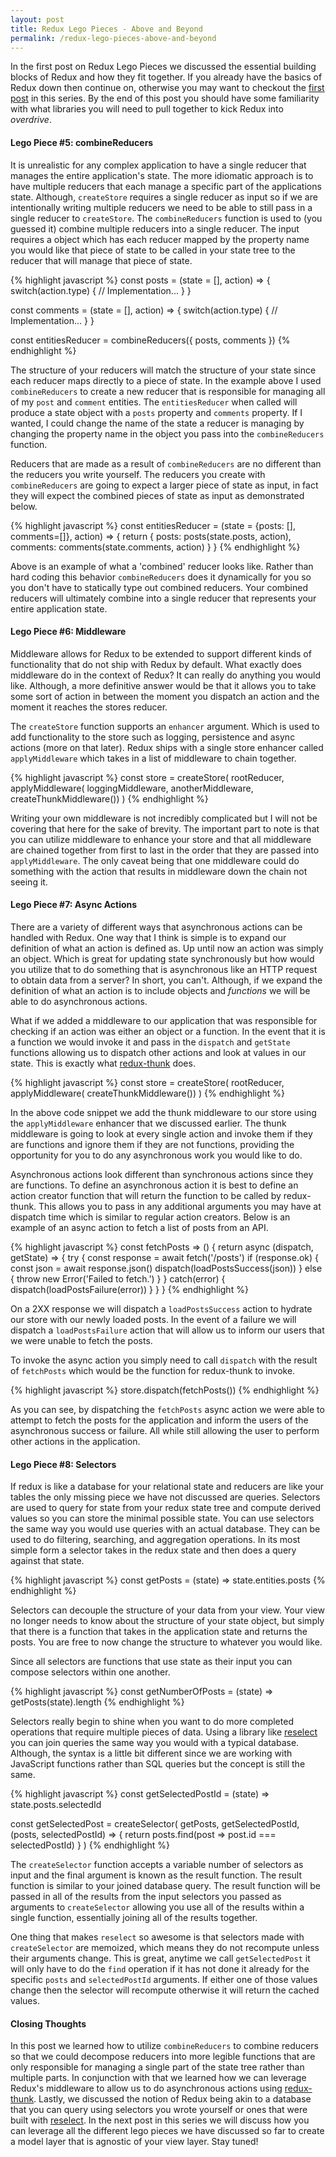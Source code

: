 ```yaml
---
layout: post
title: Redux Lego Pieces - Above and Beyond
permalink: /redux-lego-pieces-above-and-beyond
---
```


In the first post on Redux Lego Pieces we discussed the essential building blocks of Redux and how they fit together. If you already have the basics of Redux down then continue on, otherwise you may want to checkout the [first post](/redux-lego-pieces-the-essentials) in this series. By the end of this post you should have some familiarity with what libraries you will need to pull together to kick Redux into *overdrive*.

#### Lego Piece #5: combineReducers
It is unrealistic for any complex application to have a single reducer that manages the entire application's state. The more idiomatic approach is to have multiple reducers that each manage a specific part of the applications state. Although, `createStore` requires a single reducer as input so if we are intentionally writing multiple reducers we need to be able to still pass in a single reducer to `createStore`. The `combineReducers` function is used to (you guessed it) combine multiple reducers into a single reducer. The input requires a object which has each reducer mapped by the property name you would like that piece of state to be called in your state tree to the reducer that will manage that piece of state. 

{% highlight javascript %}
const posts = (state = [], action) => {
  switch(action.type) {
    // Implementation...
  }
}

const comments = (state = [], action) => {
  switch(action.type) {
    // Implementation...
  }
}

const entitiesReducer = combineReducers({
  posts,
  comments
})
{% endhighlight %}

The structure of your reducers will match the structure of your state since each reducer maps directly to a piece of state. In the example above I used `combineReducers` to create a new reducer that is responsible for managing all of my `post` and `comment` entities. The `entitiesReducer` when called will produce a state object with a `posts` property and `comments` property. If I wanted, I could change the name of the state a reducer is managing by changing the property name in the object you pass into the `combineReducers` function. 

Reducers that are made as a result of `combineReducers` are no different than the reducers you write yourself. The reducers you create with `combineReducers` are going to expect a larger piece of state as input, in fact they will expect the combined pieces of state as input as demonstrated below.

{% highlight javascript %}
const entitiesReducer = (state = {posts: [], comments=[]}, action) => {
  return {
    posts: posts(state.posts, action),
    comments: comments(state.comments, action)
  }
}
{% endhighlight %}

Above is an example of what a 'combined' reducer looks like. Rather than hard coding this behavior `combineReducers` does it dynamically for you so you don't have to statically type out combined reducers. Your combined reducers will ultimately combine into a single reducer that represents your entire application state. 

#### Lego Piece #6: Middleware
Middleware allows for Redux to be extended to support different kinds of functionality that do not ship with Redux by default. What exactly does middleware do in the context of Redux? It can really do anything you would like. Although, a more definitive answer would be that it allows you to take some sort of action in between the moment you dispatch an action and the moment it reaches the stores reducer. 

The `createStore` function supports an `enhancer` argument. Which is used to add functionality to the store such as logging, persistence and async actions (more on that later). Redux ships with a single store enhancer called `applyMiddleware` which takes in a list of middleware to chain together. 

{% highlight javascript %}
const store = createStore(
  rootReducer, 
  applyMiddleware(
    loggingMiddleware,
    anotherMiddleware,
    createThunkMiddleware())
)
{% endhighlight %}

Writing your own middleware is not incredibly complicated but I will not be covering that here for the sake of brevity. The important part to note is that you can utilize middleware to enhance your store and that all middleware are chained together from first to last in the order that they are passed into `applyMiddleware`. The only caveat being that one middleware could do something with the action that results in middleware down the chain not seeing it. 

#### Lego Piece #7: Async Actions
There are a variety of different ways that asynchronous actions can be handled with Redux. One way that I think is simple is to expand our definition of what an action is defined as. Up until now an action was simply an object. Which is great for updating state synchronously but how would you utilize that to do something that is asynchronous like an HTTP request to obtain data from a server? In short, you can't. Although, if we expand the definition of what an action is to include objects and *functions* we will be able to do asynchronous actions.

What if we added a middleware to our application that was responsible for checking if an action was either an object or a function. In the event that it is a function we would invoke it and pass in the `dispatch` and `getState` functions allowing us to dispatch other actions and look at values in our state. This is exactly what [redux-thunk](https://github.com/gaearon/redux-thunk/blob/v2.2.0/src/index.js#L4) does.  

{% highlight javascript %}
const store = createStore(
  rootReducer, 
  applyMiddleware(
    createThunkMiddleware())
)
{% endhighlight %}

In the above code snippet we add the thunk middleware to our store using the `applyMiddleware` enhancer that we discussed earlier. The thunk middleware is going to look at every single action and invoke them if they are functions and ignore them if they are not functions, providing the opportunity for you to do any asynchronous work you would like to do.

Asynchronous actions look different than synchronous actions since they are functions. To define an asynchronous action it is best to define an action creator function that will return the function to be called by redux-thunk. This allows you to pass in any additional arguments you may have at dispatch time which is similar to regular action creators. Below is an example of an async action to fetch a list of posts from an API. 

{% highlight javascript %}
const fetchPosts => () {
  return async (dispatch, getState) => {
    try {
      const response = await fetch('/posts')
      if (response.ok) {
        const json = await response.json()
        dispatch(loadPostsSuccess(json))
      } else {
        throw new Error('Failed to fetch.')
      }
    } catch(error) {
      dispatch(loadPostsFailure(error))
    }
  }
}
{% endhighlight %}

On a 2XX response we will dispatch a `loadPostsSuccess` action to hydrate our store with our newly loaded posts. In the event of a failure we will dispatch a `loadPostsFailure` action that will allow us to inform our users that we were unable to fetch the posts. 

To invoke the async action you simply need to call `dispatch` with the result of `fetchPosts` which would be the function for redux-thunk to invoke.

{% highlight javascript %}
store.dispatch(fetchPosts())
{% endhighlight %}

As you can see, by dispatching the `fetchPosts` async action we were able to attempt to fetch the posts for the application and inform the users of the asynchronous success or failure. All while still allowing the user to perform other actions in the application. 

#### Lego Piece #8: Selectors
If redux is like a database for your relational state and reducers are like your tables the only missing piece we have not discussed are queries. Selectors are used to query for state from your redux state tree and compute derived values so you can store the minimal possible state. You can use selectors the same way you would use queries with an actual database. They can be used to do filtering, searching, and aggregation operations. In its most simple form a selector takes in the redux state and then does a query against that state.

{% highlight javascript %}
const getPosts = (state) => state.entities.posts
{% endhighlight %}

Selectors can decouple the structure of your data from your view. Your view no longer needs to know about the structure of your state object, but simply that there is a function that takes in the application state and returns the posts. You are free to now change the structure to whatever you would like.

Since all selectors are functions that use state as their input you can compose selectors within one another.

{% highlight javascript %}
const getNumberOfPosts = (state) => getPosts(state).length
{% endhighlight %}

Selectors really begin to shine when you want to do more completed operations that require multiple pieces of data. Using a library like [reselect](https://github.com/reactjs/reselect) you can join queries the same way you would with a typical database. Although, the syntax is a little bit different since we are working with JavaScript functions rather than SQL queries but the concept is still the same.

{% highlight javascript %}
const getSelectedPostId = (state) => state.posts.selectedId

const getSelectedPost = createSelector(
  getPosts,
  getSelectedPostId, 
  (posts, selectedPostId) => {
    return posts.find(post => post.id === selectedPostId)
  }
)
{% endhighlight %}

The `createSelector` function accepts a variable number of selectors as input and the final argument is known as the result function. The result function is similar to your joined database query. The result function will be passed in all of the results from the input selectors you passed as arguments to `createSelector` allowing you use all of the results within a single function, essentially joining all of the results together.

One thing that makes `reselect` so awesome is that selectors made with `createSelector` are memoized, which means they do not recompute unless their arguments change. This is great, anytime we call `getSelectedPost` it will only have to do the `find` operation if it has not done it already for the specific `posts` and `selectedPostId` arguments. If either one of those values change then the selector will recompute otherwise it will return the cached values.

#### Closing Thoughts
In this post we learned how to utilize `combineReducers` to combine reducers so that we could decompose reducers into more legible functions that are only responsible for managing a single part of the state tree rather than multiple parts. In conjunction with that we learned how we can leverage Redux's middleware to allow us to do asynchronous actions using [redux-thunk](https://github.com/gaearon/redux-thunks). Lastly, we discussed the notion of Redux being akin to a database that you can query using selectors you wrote yourself or ones that were built with [reselect](https://github.com/reactjs/reselect). In the next post in this series we will discuss how you can leverage all the different lego pieces we have discussed so far to create a model layer that is agnostic of your view layer. Stay tuned!
